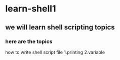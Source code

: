 # learn-shell1
## we will learn shell scripting topics
### here are the topics

how to write shell script file
1.printing
2.variable
